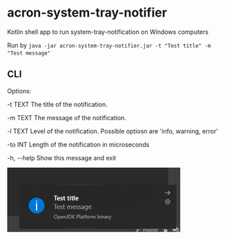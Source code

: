 # acron-system-tray-notifier

Kotlin shell app to run system-tray-notification on Windows computers

Run by `java -jar acron-system-tray-notifier.jar -t "Test title" -m "Test message"`
## CLI
Options:

-t TEXT     The title of the notification.

-m TEXT     The message of the notification.

-l TEXT     Level of the notification. Possible optiosn are 'info, warning,
error'

-to INT     Length of the notification in microseconds

-h, --help  Show this message and exit

![Image](img.png?raw=true)